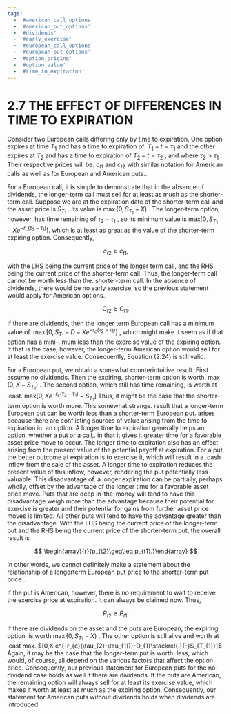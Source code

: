 ```yaml
---
tags:
  - '#american_call_options'
  - '#american_put_options'
  - '#dividends'
  - '#early_exercise'
  - '#european_call_options'
  - '#european_put_options'
  - '#option_pricing'
  - '#option_value'
  - '#time_to_expiration'
---
```

# 2.7 THE EFFECT OF DIFFERENCES IN TIME TO EXPIRATION

Consider two European calls differing only by time to expiration. One option expires at time $T_{1}$ and has a time to expiration of. $T_{1}-t=\tau_{1}$ and the other expires at $T_{2}$ and has a time to expiration of $T_{2}-t=\tau_{2}$ , and where $\tau_{2}>\tau_{1}$ . Their respective prices will be. $c_{t1}$ and $c_{t2}$ with similar notation for American calls as well as for European and American puts..

For a European call, it is simple to demonstrate that in the absence of dividends, the longer-term call must sell for at least as much as the shorter-term call. Suppose we are at the expiration date of the shorter-term call and the asset price is $S_{T_{1}}$ . Its value is $\operatorname*{max}(0,S_{T_{1}}-X)$ . The longer-term option, however, has time remaining of $\tau_{2}-\tau_{1}$ , so its minimum value is $\mathrm{max}[0,S_{T_{1}}-X e^{-r_{c}(\tau_{2}-\tau_{1})}].$ which is at least as great as the value of the shorter-term expiring option. Consequently,

$$
c_{t2}\geq c_{t1},
$$

with the LHS being the current price of the longer term call, and the RHS being the current price of the shorter-term call. Thus, the longer-term call cannot be worth less than the. shorter-term call. In the absence of dividends, there would be no early exercise, so the previous statement would apply for American options..

$$
\mathrm{C}_{t2}\geq\mathrm{C}_{t1}.
$$

If there are dividends, then the longer term European call has a minimum value of. $\operatorname*{max}[0,S_{T_{1}}-D-X e^{-r_{c}(\tau_{2}-\tau_{1})}]$ , which might make it seem as if that option has a mini-. mum less than the exercise value of the expiring option. If that is the case, however, the longer-term American option would sell for at least the exercise value. Consequently, Equation (2.24) is still valid.

For a European put, we obtain a somewhat counterintuitive result. First assume no dividends. Then the expiring, shorter-term option is worth. $\operatorname*{max}(0,X-S_{T_{1}})$ . The second option, which still has time remaining, is worth at least. $\mathrm{max}[0,X e^{-r_{c}(\tau_{2}-\tau_{1})}-S_{T_{1}}]$ Thus, it might be the case that the shorter-term option is worth more. This somewhat strange. result that a longer-term European put can be worth less than a shorter-term European put. arises because there are conflicting sources of value arising from the time to expiration in. an option. A longer time to expiration generally helps an option, whether a put or a call,. in that it gives it greater time for a favorable asset price move to occur. The longer time to expiration also has an effect arising from the present value of the potential payoff at expiration. For a put, the better outcome at expiration is to exercise it, which will result in a. cash inflow from the sale of the asset. A longer time to expiration reduces the present value of this inflow, however, rendering the put potentially less valuable. This disadvantage of. a longer expiration can be partially, perhaps wholly, offset by the advantage of the longer time for a favorable asset price move. Puts that are deep in-the-money will tend to have this disadvantage weigh more than the advantage because their potential for exercise is greater and their potential for gains from further asset price moves is limited. All other puts will tend to have the advantage greater than the disadvantage. With the LHS being the current price of the longer-term put and the RHS being the current price of the shorter-term put, the overall result is

$$
\begin{array}{r}{p_{t2}\geq\leq p_{t1}.}\end{array}
$$

In other words, we cannot definitely make a statement about the relationship of a longerterm European put price to the shorter-term put price..

If the put is American, however, there is no requirement to wait to receive the exercise price at expiration. It can always be claimed now. Thus,

$$
P_{t2}\ge P_{t1}.
$$

If there are dividends on the asset and the puts are European, the expiring option. is worth $\operatorname*{max}(0,S_{T_{1}}-X)$ . The other option is still alive and worth at least max. $[0,X e^{-r_{c}(\tau_{2}-\tau_{1})}-D_{1}\stackrel{.}{-}S_{T_{1}}]$ Again, it may be the case that the longer-term put is worth. less, which would, of course, all depend on the various factors that affect the option price. Consequently, our previous statement for European puts for the no-dividend case holds as well if there are dividends. If the puts are American, the remaining option will always sell for at least its exercise value, which makes it worth at least as much as the expiring option. Consequently, our statement for American puts without dividends holds when dividends are introduced.
